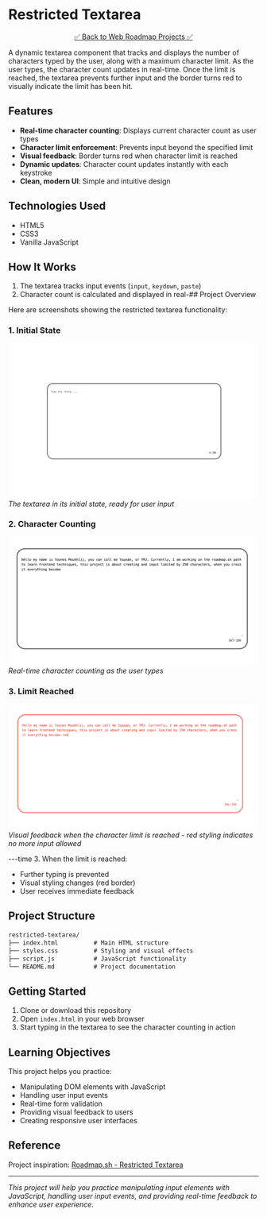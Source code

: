 # Restricted Textarea

<div align="center">

[✅ Back to Web Roadmap Projects ✅](https://github.com/YounesMoukhlij/web-roadmap-projects)
</div>

A dynamic textarea component that tracks and displays the number of characters typed by the user, along with a maximum character limit. As the user types, the character count updates in real-time. Once the limit is reached, the textarea prevents further input and the border turns red to visually indicate the limit has been hit.

## Features

- **Real-time character counting**: Displays current character count as user types
- **Character limit enforcement**: Prevents input beyond the specified limit
- **Visual feedback**: Border turns red when character limit is reached
- **Dynamic updates**: Character count updates instantly with each keystroke
- **Clean, modern UI**: Simple and intuitive design

## Technologies Used

- HTML5
- CSS3
- Vanilla JavaScript

## How It Works

1. The textarea tracks input events (`input`, `keydown`, `paste`)
2. Character count is calculated and displayed in real-## Project Overview

Here are screenshots showing the restricted textarea functionality:

### 1. Initial State
![Initial State](images/1.png)
*The textarea in its initial state, ready for user input*

### 2. Character Counting
![Character Counting](images/2.png)
*Real-time character counting as the user types*

### 3. Limit Reached
![Limit Reached](images/3.png)
*Visual feedback when the character limit is reached - red styling indicates no more input allowed*

---time
3. When the limit is reached:
   - Further typing is prevented
   - Visual styling changes (red border)
   - User receives immediate feedback

## Project Structure

```
restricted-textarea/
├── index.html          # Main HTML structure
├── styles.css          # Styling and visual effects
├── script.js           # JavaScript functionality
└── README.md           # Project documentation
```

## Getting Started

1. Clone or download this repository
2. Open `index.html` in your web browser
3. Start typing in the textarea to see the character counting in action

## Learning Objectives

This project helps you practice:

- Manipulating DOM elements with JavaScript
- Handling user input events
- Real-time form validation
- Providing visual feedback to users
- Creating responsive user interfaces

## Reference

Project inspiration: [Roadmap.sh - Restricted Textarea](https://roadmap.sh/projects/restricted-textarea)

---

*This project will help you practice manipulating input elements with JavaScript, handling user input events, and providing real-time feedback to enhance user experience.*

